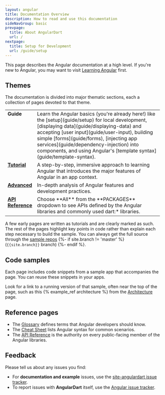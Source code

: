 ```yaml
---
layout: angular
title: Documentation Overview
description: How to read and use this documentation
sideNavGroup: basic
prevpage:
  title: About AngularDart
  url: /
nextpage:
  title: Setup for Development
  url: /guide/setup
---
```

This page describes the Angular documentation at a high level.
If you're new to Angular, you may want to visit [Learning Angular](/guide/learning-angular) first.

## Themes

The documentation is divided into major thematic sections, each
a collection of pages devoted to that theme.

<style>tr { vertical-align:top; }</style>

<table width="100%">
<col width="15%">
<col>
<tr>
  <td><b>Guide</b></td>
  <td markdown="1">
  Learn the Angular basics (you're already here!) like the
  [setup](guide/setup) for local development,
  [displaying data](guide/displaying-data) and
  accepting [user input](guide/user-input),
  building simple [forms](guide/forms),
  [injecting app services](guide/dependency-injection) into components,
  and using Angular's [template syntax](guide/template-syntax).
  </td>
</tr>
<tr>
  <td><b><a href="./tutorial">Tutorial</a></b></td>
  <td markdown="1">
  A step-by-step, immersive approach to learning Angular that
  introduces the major features of Angular in an app context.
  </td>
</tr>
<tr>
  <td><b><a href="./guide/attribute-directives">Advanced</a></b></td>
  <td markdown="1">
  In-depth analysis of Angular features and development practices.
  </td>
</tr>
<tr>
  <td><b><a href="{{site.api}}">API Reference</a></b></td>
  <td markdown="1">
  Choose **All** from the **PACKAGES** dropdown to see APIs defined by the
  Angular libraries and commonly used dart:* libraries.
  </td>
</tr>
</table>

A few early pages are written as tutorials and are clearly marked as such.
The rest of the pages highlight key points in code rather than explain each step necessary to build the sample.
You can always get the full source through the [sample repos]({{site.ghNgEx}})
{%- if site.branch != 'master' %}
(`{{site.branch}}` branch)
{%- endif %}.

## Code samples

Each page includes code snippets from a sample app that accompanies the page.
You can reuse these snippets in your apps.

Look for a link to a running version of that sample, often near the top of the page,
such as this {% example_ref architecture %} from the [Architecture](guide/architecture) page.

## Reference pages

* The [Glossary](/glossary) defines terms that Angular developers should know.
* The [Cheat Sheet](/cheatsheet) lists Angular syntax for common scenarios.
* The [API Reference]({{site.api}}) is the authority on every public-facing
  member of the Angular libraries.

## Feedback

Please tell us about any issues you find:

* For **documentation and example** issues, use the
  [site-angulardart issue
  tracker](https://github.com/dart-lang/site-angulardart/issues).
* To report issues with **AngularDart** itself, use the
  [Angular issue tracker](https://github.com/dart-lang/angular/issues).
